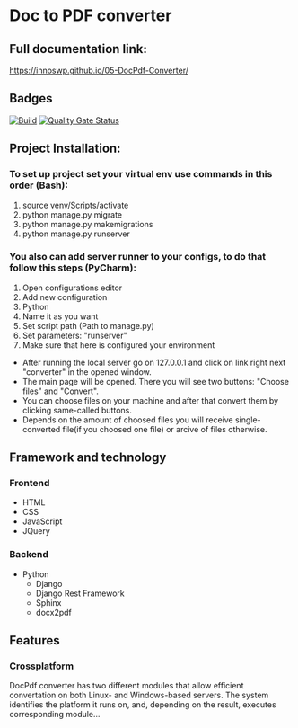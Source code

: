 # Doc to PDF converter

## Full documentation link:
https://innoswp.github.io/05-DocPdf-Converter/

## Badges
[![Build](https://github.com/InnoSWP/05-DocPdf-Converter/actions/workflows/build.yml/badge.svg)](https://github.com/InnoSWP/05-DocPdf-Converter/actions/workflows/build.yml)
[![Quality Gate Status](https://sonarcloud.io/api/project_badges/measure?project=InnoSWP_05-DocPdf-Converter&metric=alert_status)](https://sonarcloud.io/summary/new_code?id=InnoSWP_05-DocPdf-Converter)

## Project Installation:
### To set up project set your virtual env use commands in this order (Bash):
1. source venv/Scripts/activate
2. python manage.py migrate
3. python manage.py makemigrations
4. python manage.py runserver

### You also can add server runner to your configs, to do that follow this steps (PyCharm):
1. Open configurations editor
2. Add new configuration
3. Python
4. Name it as you want
5. Set script path (Path to manage.py)
6. Set parameters: "runserver"
7. Make sure that here is configured your environment

* After running the local server go on 127.0.0.1 and click on link right next "converter" in the opened window.
* The main page will be opened. There you will see two buttons: "Choose files" and "Convert".
* You can choose files on your machine and after that convert them by clicking same-called buttons.
* Depends on the amount of choosed files you will receive single-converted file(if you choosed one file) or arcive of files otherwise.

## Framework and technology
### Frontend

- HTML
- CSS
- JavaScript
- JQuery

### Backend

- Python
  - Django
  - Django Rest Framework
  - Sphinx
  - docx2pdf

## Features
### Crossplatform
DocPdf converter has two different modules that allow efficient convertation on both Linux- and Windows-based servers. The system identifies the platform it runs on, and, depending on the result, executes corresponding module...
